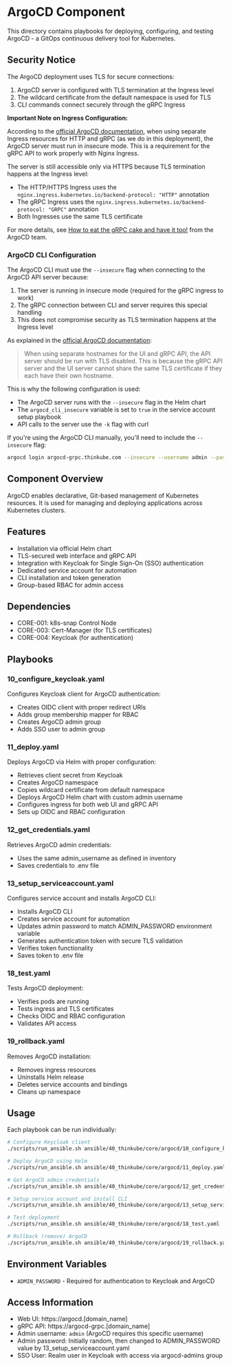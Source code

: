 # ArgoCD Component

This directory contains playbooks for deploying, configuring, and testing ArgoCD - a GitOps continuous delivery tool for Kubernetes.

## Security Notice

The ArgoCD deployment uses TLS for secure connections:

1. ArgoCD server is configured with TLS termination at the Ingress level
2. The wildcard certificate from the default namespace is used for TLS
3. CLI commands connect securely through the gRPC Ingress

**Important Note on Ingress Configuration:**

According to the [official ArgoCD documentation](https://argo-cd.readthedocs.io/en/stable/operator-manual/ingress/), when using separate Ingress resources for HTTP and gRPC (as we do in this deployment), the ArgoCD server must run in insecure mode. This is a requirement for the gRPC API to work properly with Nginx Ingress.

The server is still accessible only via HTTPS because TLS termination happens at the Ingress level:
- The HTTP/HTTPS Ingress uses the `nginx.ingress.kubernetes.io/backend-protocol: "HTTP"` annotation
- The gRPC Ingress uses the `nginx.ingress.kubernetes.io/backend-protocol: "GRPC"` annotation
- Both Ingresses use the same TLS certificate

For more details, see [How to eat the gRPC cake and have it too!](https://blog.argoproj.io/how-to-eat-the-grpc-cake-and-have-it-too-77bc4ed555f6) from the ArgoCD team.

### ArgoCD CLI Configuration

The ArgoCD CLI must use the `--insecure` flag when connecting to the ArgoCD API server because:

1. The server is running in insecure mode (required for the gRPC ingress to work)
2. The gRPC connection between CLI and server requires this special handling
3. This does not compromise security as TLS termination happens at the Ingress level

As explained in the [official ArgoCD documentation](https://argo-cd.readthedocs.io/en/stable/operator-manual/ingress/):

> When using separate hostnames for the UI and gRPC API, the API server should be run with TLS disabled. This is because the gRPC API server and the UI server cannot share the same TLS certificate if they each have their own hostname.

This is why the following configuration is used:
- The ArgoCD server runs with the `--insecure` flag in the Helm chart
- The `argocd_cli_insecure` variable is set to `true` in the service account setup playbook
- API calls to the server use the `-k` flag with curl

If you're using the ArgoCD CLI manually, you'll need to include the `--insecure` flag:

```bash
argocd login argocd-grpc.thinkube.com --insecure --username admin --password $ADMIN_PASSWORD
```

## Component Overview

ArgoCD enables declarative, Git-based management of Kubernetes resources. It is used for managing and deploying applications across Kubernetes clusters.

## Features

- Installation via official Helm chart
- TLS-secured web interface and gRPC API
- Integration with Keycloak for Single Sign-On (SSO) authentication
- Dedicated service account for automation
- CLI installation and token generation
- Group-based RBAC for admin access

## Dependencies

- CORE-001: k8s-snap Control Node
- CORE-003: Cert-Manager (for TLS certificates)
- CORE-004: Keycloak (for authentication)

## Playbooks

### 10_configure_keycloak.yaml

Configures Keycloak client for ArgoCD authentication:
- Creates OIDC client with proper redirect URIs
- Adds group membership mapper for RBAC
- Creates ArgoCD admin group
- Adds SSO user to admin group

### 11_deploy.yaml

Deploys ArgoCD via Helm with proper configuration:
- Retrieves client secret from Keycloak
- Creates ArgoCD namespace
- Copies wildcard certificate from default namespace
- Deploys ArgoCD Helm chart with custom admin username
- Configures ingress for both web UI and gRPC API
- Sets up OIDC and RBAC configuration

### 12_get_credentials.yaml

Retrieves ArgoCD admin credentials:
- Uses the same admin_username as defined in inventory
- Saves credentials to .env file

### 13_setup_serviceaccount.yaml

Configures service account and installs ArgoCD CLI:
- Installs ArgoCD CLI
- Creates service account for automation
- Updates admin password to match ADMIN_PASSWORD environment variable
- Generates authentication token with secure TLS validation
- Verifies token functionality
- Saves token to .env file

### 18_test.yaml

Tests ArgoCD deployment:
- Verifies pods are running
- Tests ingress and TLS certificates
- Checks OIDC and RBAC configuration
- Validates API access

### 19_rollback.yaml

Removes ArgoCD installation:
- Removes ingress resources
- Uninstalls Helm release
- Deletes service accounts and bindings
- Cleans up namespace

## Usage

Each playbook can be run individually:

```bash
# Configure Keycloak client
./scripts/run_ansible.sh ansible/40_thinkube/core/argocd/10_configure_keycloak.yaml

# Deploy ArgoCD using Helm
./scripts/run_ansible.sh ansible/40_thinkube/core/argocd/11_deploy.yaml

# Get ArgoCD admin credentials
./scripts/run_ansible.sh ansible/40_thinkube/core/argocd/12_get_credentials.yaml

# Setup service account and install CLI
./scripts/run_ansible.sh ansible/40_thinkube/core/argocd/13_setup_serviceaccount.yaml

# Test deployment
./scripts/run_ansible.sh ansible/40_thinkube/core/argocd/18_test.yaml

# Rollback (remove) ArgoCD
./scripts/run_ansible.sh ansible/40_thinkube/core/argocd/19_rollback.yaml
```

## Environment Variables

- `ADMIN_PASSWORD` - Required for authentication to Keycloak and ArgoCD

## Access Information

- Web UI: https://argocd.[domain_name]
- gRPC API: https://argocd-grpc.[domain_name]
- Admin username: `admin` (ArgoCD requires this specific username)
- Admin password: Initially random, then changed to ADMIN_PASSWORD value by 13_setup_serviceaccount.yaml
- SSO User: Realm user in Keycloak with access via argocd-admins group